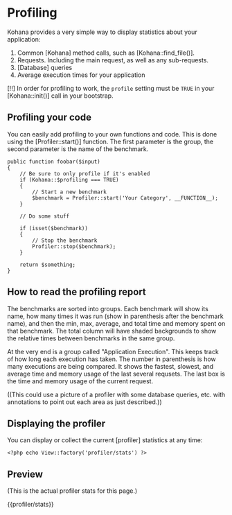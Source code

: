 # Profiling

Kohana provides a very simple way to display statistics about your application:

1. Common [Kohana] method calls, such as [Kohana::find_file()].
2. Requests. Including the main request, as well as any sub-requests.
3. [Database] queries
4. Average execution times for your application

[!!]  In order for profiling to work, the `profile` setting must be `TRUE` in your [Kohana::init()] call in your bootstrap.

## Profiling your code

You can easily add profiling to your own functions and code.  This is done using the [Profiler::start()] function.  The first parameter is the group, the second parameter is the name of the benchmark.  

    public function foobar($input)
    {
        // Be sure to only profile if it's enabled
        if (Kohana::$profiling === TRUE)
        {
            // Start a new benchmark
            $benchmark = Profiler::start('Your Category', __FUNCTION__);
        }

        // Do some stuff

        if (isset($benchmark))
        {
            // Stop the benchmark
            Profiler::stop($benchmark);
        }

        return $something;
    }

## How to read the profiling report

The benchmarks are sorted into groups.  Each benchmark will show its name, how many times it was run (show in parenthesis after the benchmark name), and then the min, max, average, and total time and memory spent on that benchmark.  The total column will have shaded backgrounds to show the relative times between benchmarks in the same group.

At the very end is a group called "Application Execution".  This keeps track of how long each execution has taken.  The number in parenthesis is how many executions are being compared.  It shows the fastest, slowest, and average time and memory usage of the last several requsets.  The last box is the time and memory usage of the current request.

((This could use a picture of a profiler with some database queries, etc. with annotations to point out each area as just described.))

## Displaying the profiler

You can display or collect the current [profiler] statistics at any time:

    <?php echo View::factory('profiler/stats') ?>

## Preview

(This is the actual profiler stats for this page.)

{{profiler/stats}}